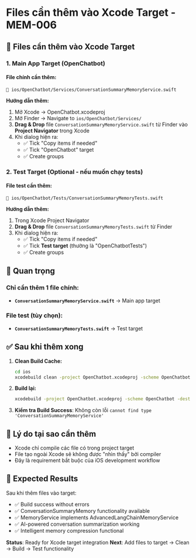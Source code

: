 # Files cần thêm vào Xcode Target - MEM-006

## 📁 **Files cần thêm vào Xcode Target**

### **1. Main App Target (OpenChatbot)**

#### **File chính cần thêm:**
```
📄 ios/OpenChatbot/Services/ConversationSummaryMemoryService.swift
```

**Hướng dẫn thêm:**
1. Mở Xcode → OpenChatbot.xcodeproj
2. Mở Finder → Navigate to `ios/OpenChatbot/Services/`
3. **Drag & Drop** file `ConversationSummaryMemoryService.swift` từ Finder vào **Project Navigator** trong Xcode
4. Khi dialog hiện ra:
   - ✅ Tick "Copy items if needed"
   - ✅ Tick "OpenChatbot" target
   - ✅ Create groups

### **2. Test Target (Optional - nếu muốn chạy tests)**

#### **File test cần thêm:**
```
📄 ios/OpenChatbot/Tests/ConversationSummaryMemoryTests.swift
```

**Hướng dẫn thêm:**
1. Trong Xcode Project Navigator
2. **Drag & Drop** file `ConversationSummaryMemoryTests.swift` từ Finder
3. Khi dialog hiện ra:
   - ✅ Tick "Copy items if needed"
   - ✅ Tick **Test target** (thường là "OpenChatbotTests")
   - ✅ Create groups

## 🚨 **Quan trọng**

### **Chỉ cần thêm 1 file chính:**
- **`ConversationSummaryMemoryService.swift`** → Main app target

### **File test (tùy chọn):**
- **`ConversationSummaryMemoryTests.swift`** → Test target

## ✅ **Sau khi thêm xong**

1. **Clean Build Cache:**
   ```bash
   cd ios
   xcodebuild clean -project OpenChatbot.xcodeproj -scheme OpenChatbot
   ```

2. **Build lại:**
   ```bash
   xcodebuild -project OpenChatbot.xcodeproj -scheme OpenChatbot -destination 'platform=iOS Simulator,name=iPhone 16,OS=latest' build
   ```

3. **Kiểm tra Build Success**: Không còn lỗi `cannot find type 'ConversationSummaryMemoryService'`

## 📝 **Lý do tại sao cần thêm**

- Xcode chỉ compile các file có trong project target
- File tạo ngoài Xcode sẽ không được "nhìn thấy" bởi compiler
- Đây là requirement bắt buộc của iOS development workflow

## 🎯 **Expected Results**

Sau khi thêm files vào target:
- ✅ Build success without errors
- ✅ ConversationSummaryMemory functionality available
- ✅ MemoryService implements AdvancedLangChainMemoryService
- ✅ AI-powered conversation summarization working
- ✅ Intelligent memory compression functional

**Status**: Ready for Xcode target integration
**Next**: Add files to target → Clean → Build → Test functionality
